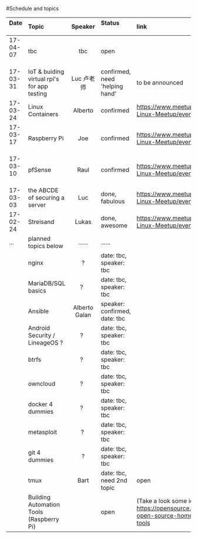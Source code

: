 #Schedule and topics


| Date          | Topic         | Speaker  |Status                    | link           |
| ------------- |:--------------|:--------:|:-------------------------|:-------------|
| 17-04-07      | tbc           | tbc      | open                     |
| 17-03-31      | IoT & buiding virtual rpi's for app testing | Luc 卢老师| confirmed, need 'helping hand' | to be announced
| 17-03-24      | Linux Containers | Alberto  | confirmed  | https://www.meetup.com/Shanghai-Linux-Meetup/events/237978511/
| 17-03-17      | Raspberry Pi | Joe | confirmed  | https://www.meetup.com/Shanghai-Linux-Meetup/events/238234568/ 
| 17-03-10      | pfSense      | Raul | confirmed  | https://www.meetup.com/Shanghai-Linux-Meetup/events/238109581/
| 17-03-03      | the ABCDE of securing a server | Luc | done, fabulous | https://www.meetup.com/Shanghai-Linux-Meetup/events/237752035/
| 17-02-24      | Streisand     | Lukas    | done, awesome     |https://www.meetup.com/Shanghai-Linux-Meetup/events/237645001/
|...            | planned topics below | ...... | ......  |                   
|        | nginx        | ?   | date: tbc, speaker: tbc  |
|        | MariaDB/SQL basics  | ?   | date: tbc, speaker: tbc  |
|        | Ansible      | Alberto Galan | speaker: confirmed, date: tbc |
|        | Android Security / LineageOS ?  | ?   | date: tbc, speaker: tbc  |
|        | btrfs        | ?   | date: tbc, speaker: tbc  |
|        | owncloud     | ?   | date: tbc, speaker: tbc  |
|        | docker 4 dummies  | ?   | date: tbc, speaker: tbc  |
|        | metasploit |  ?  | date: tbc, speaker: tbc  |
|        | git 4 dummies | ? | date: tbc, speaker: tbc  |
|        | tmux          | Bart | date: tbc, need 2nd topic | open   |
|        | Building Automation Tools (Raspberry Pi)     |     | open     | (Take a look some ideas) https://opensource.com/life/16/3/5-open-source-home-automation-tools
